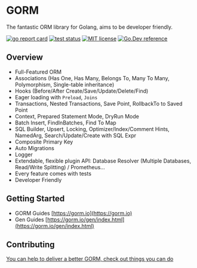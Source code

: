 # GORM

The fantastic ORM library for Golang, aims to be developer friendly.

[![go report card](https://goreportcard.com/badge/github.com/go-gorm/gorm "go report card")](https://goreportcard.com/report/github.com/go-gorm/gorm)
[![test status](https://github.com/go-gorm/gorm/workflows/tests/badge.svg?branch=master "test status")](https://github.com/go-gorm/gorm/actions)
[![MIT license](https://img.shields.io/badge/license-MIT-brightgreen.svg)](https://opensource.org/licenses/MIT)
[![Go.Dev reference](https://img.shields.io/badge/go.dev-reference-blue?logo=go&logoColor=white)](https://pkg.go.dev/gorm.io/gorm?tab=doc)

## Overview

* Full-Featured ORM
* Associations (Has One, Has Many, Belongs To, Many To Many, Polymorphism, Single-table inheritance)
* Hooks (Before/After Create/Save/Update/Delete/Find)
* Eager loading with `Preload`, `Joins`
* Transactions, Nested Transactions, Save Point, RollbackTo to Saved Point
* Context, Prepared Statement Mode, DryRun Mode
* Batch Insert, FindInBatches, Find To Map
* SQL Builder, Upsert, Locking, Optimizer/Index/Comment Hints, NamedArg, Search/Update/Create with SQL Expr
* Composite Primary Key
* Auto Migrations
* Logger
* Extendable, flexible plugin API: Database Resolver (Multiple Databases, Read/Write Splitting) / Prometheus…
* Every feature comes with tests
* Developer Friendly

## Getting Started

* GORM Guides [https://gorm.io](https://gorm.io)
* Gen Guides [https://gorm.io/gen/index.html](https://gorm.io/gen/index.html)

## Contributing

[You can help to deliver a better GORM, check out things you can do](https://gorm.io/contribute.html)
